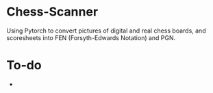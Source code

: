# Chess-Scanner
Using Pytorch to convert pictures of digital and real chess boards, and scoresheets into FEN (Forsyth-Edwards Notation) and PGN.


# To-do
-  